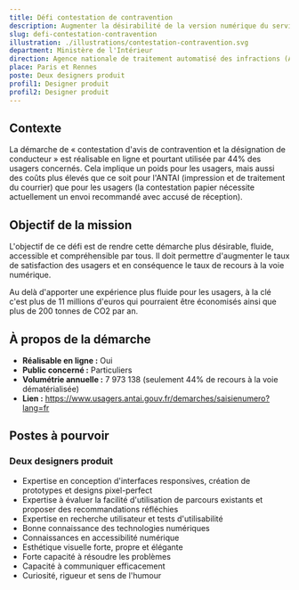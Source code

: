 ```yaml
---
title: Défi contestation de contravention
description: Augmenter la désirabilité de la version numérique du service permettant aux usagers de contester une contravention
slug: defi-contestation-contravention
illustration: ./illustrations/contestation-contravention.svg
department: Ministère de l'Intérieur
direction: Agence nationale de traitement automatisé des infractions (ANTAI)
place: Paris et Rennes
poste: Deux designers produit
profil1: Designer produit
profil2: Designer produit
---
```


## Contexte
La démarche de « contestation d'avis de contravention et la désignation de conducteur » est réalisable en ligne et pourtant utilisée par 44% des usagers concernés. Cela implique un poids pour les usagers, mais aussi des coûts plus élevés que ce soit pour l'ANTAI (impression et de traitement du courrier) que pour les usagers (la contestation papier nécessite actuellement un envoi recommandé avec accusé de réception).

## Objectif de la mission
L'objectif de ce défi est de rendre cette démarche plus désirable, fluide, accessible et compréhensible par tous. Il doit permettre d'augmenter le taux de satisfaction des usagers et en conséquence le taux de recours à la voie numérique.

Au delà d'apporter une expérience plus fluide pour les usagers, à la clé c'est plus de 11 millions d'euros qui pourraient être économisés ainsi que plus de 200 tonnes de CO2 par an.  


## À propos de la démarche
- **Réalisable en ligne :** Oui
- **Public concerné :** Particuliers
- **Volumétrie annuelle :** 7 973 138 (seulement 44% de recours à la voie dématérialisée)
- **Lien :** https://www.usagers.antai.gouv.fr/demarches/saisienumero?lang=fr

## Postes à pourvoir

### Deux designers produit
- Expertise en conception d'interfaces responsives, création de prototypes et designs pixel-perfect
- Expertise à évaluer la facilité d'utilisation de parcours existants et proposer des recommandations réfléchies
- Expertise en recherche utilisateur et tests d'utilisabilité
- Bonne connaissance des technologies numériques
- Connaissances en accessibilité numérique
- Esthétique visuelle forte, propre et élégante
- Forte capacité à résoudre les problèmes
- Capacité à communiquer efficacement
- Curiosité, rigueur et sens de l'humour
